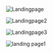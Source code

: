 ![Landingpage](https://github.com/abhirajdighe/Landingpages/assets/91310273/cd3bf669-0add-4755-b5f3-5b5f61a42755)


![Landingpage2](https://github.com/abhirajdighe/Landingpages/assets/91310273/9733990e-3fbf-4973-8b9b-298f999f823c)

![Landingpage3](https://github.com/abhirajdighe/Landingpages/assets/91310273/f095f03c-6bd3-49fc-b054-51470115b8cc)

![landing page1](https://github.com/abhirajdighe/Landingpages/assets/91310273/252a2882-bc9c-4500-a3fc-1ac76e31467b)
